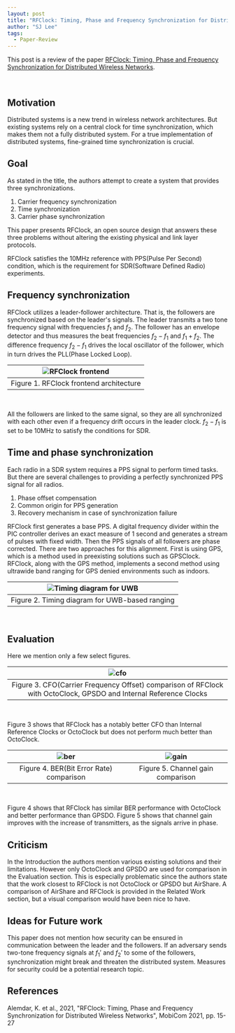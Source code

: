 ```yaml
---
layout: post
title: "RFClock: Timing, Phase and Frequency Synchronization for Distributed Wireless Networks"
author: "SJ Lee"
tags:
  - Paper-Review
---
```


This post is a review of the paper [RFClock: Timing, Phase and Frequency Synchronization for Distributed Wireless Networks](https://dl.acm.org/doi/10.1145/3447993.3448623).

<br/>

## Motivation

Distributed systems is a new trend in wireless network architectures. But existing systems rely on a central clock for time synchronization, which makes them not a fully distributed system. For a true implementation of distributed systems, fine-grained time synchronization is crucial.

## Goal

As stated in the title, the authors attempt to create a system that provides three synchronizations.

1. Carrier frequency synchronization
2. Time synchronization
3. Carrier phase synchronization

This paper presents RFClock, an open source design that answers these three problems without altering the existing physical and link layer protocols.

RFClock satisfies the 10MHz reference with PPS(Pulse Per Second) condition, which is the requirement for SDR(Software Defined Radio) experiments.

## Frequency synchronization

RFClock utilizes a leader-follower architecture. That is, the followers are synchronized based on the leader's signals. The leader transmits a two tone frequency signal with frequencies $f_1$ and $f_2$. The follower has an envelope detector and thus measures the beat frequencies $f_2 - f_1$ and $f_1 + f_2$. The difference frequency $f_2 - f_1$ drives the local oscillator of the follower, which in turn drives the PLL(Phase Locked Loop).

<div align = "center">

|![RFClock frontend](https://i.imgur.com/EsyPb5E.png)|
|:--:|
|Figure 1. RFClock frontend architecture|

</div>

<br/>

All the followers are linked to the same signal, so they are all synchronized with each other even if a frequency drift occurs in the leader clock. $f_2 - f_1$ is set to be 10MHz to satisfy the conditions for SDR.

## Time and phase synchronization

Each radio in a SDR system requires a PPS signal to perform timed tasks. But there are several challenges to providing a perfectly synchronized PPS signal for all radios.

1. Phase offset compensation
2. Common origin for PPS generation
3. Recovery mechanism in case of synchronization failure

RFClock first generates a base PPS. A digital frequency divider within the PIC controller derives an exact measure of 1 second and generates a stream of pulses with fixed width. Then the PPS signals of all followers are phase corrected. There are two approaches for this alignment. First is using GPS, which is a method used in preexisting solutions such as GPSClock. RFClock, along with the GPS method, implements a second method using ultrawide band ranging for GPS denied environments such as indoors.

<div align = "center">

|![Timing diagram for UWB](https://i.imgur.com/n6oPJxT.png)|
|:--:|
|Figure 2. Timing diagram for UWB-based ranging|

</div>

<br/>

## Evaluation

Here we mention only a few select figures.

<div align="center">

|![cfo](https://i.imgur.com/oomBQBN.png)|
|:--:|
|Figure 3. CFO(Carrier Frequency Offset) comparison of RFClock with OctoClock, GPSDO and Internal Reference Clocks|

</div>

<br/>

Figure 3 shows that RFClock has a notably better CFO than Internal Reference Clocks or OctoClock but does not perform much better than OctoClock.

<div align="center">

|![ber](https://i.imgur.com/gJHZGed.png)|![gain](https://i.imgur.com/XCLX6rE.png)|
|:--:|:--:|
|Figure 4. BER(Bit Error Rate) comparison|Figure 5. Channel gain comparison|

</div>

<br/>

Figure 4 shows that RFClock has similar BER performance with OctoClock and better performance than GPSDO. Figure 5 shows that channel gain improves with the increase of transmitters, as the signals arrive in phase.

## Criticism

In the Introduction the authors mention various existing solutions and their limitations. However only OctoClock and GPSDO are used for comparison in the Evaluation section. This is especially problematic since the authors state that the work closest to RFClock is not OctoClock or GPSDO but AirShare. A comparison of AirShare and RFClock is provided in the Related Work section, but a visual comparison would have been nice to have.

## Ideas for Future work

This paper does not mention how security can be ensured in communication between the leader and the followers. If an adversary sends two-tone frequency signals at $f_1'$ and $f_2'$ to some of the followers, synchronization might break and threaten the distributed system. Measures for security could be a potential research topic.

## References

Alemdar, K. et al., 2021, "RFClock: Timing, Phase and Frequency Synchronization for Distributed Wireless Networks", MobiCom 2021, pp. 15-27
